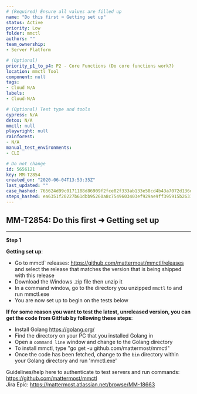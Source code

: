 ```yaml
---
# (Required) Ensure all values are filled up
name: "Do this first ➜ Getting set up"
status: Active
priority: Low
folder: mmctl
authors: ""
team_ownership: 
- Server Platform

# (Optional)
priority_p1_to_p4: P2 - Core Functions (Do core functions work?)
location: mmctl Tool
component: null
tags: 
- Cloud N/A
labels: 
- Cloud-N/A

# (Optional) Test type and tools
cypress: N/A
detox: N/A
mmctl: null
playwright: null
rainforest: 
- N/A
manual_test_environments: 
- CLI

# Do not change
id: 5656121
key: MM-T2854
created_on: "2020-06-04T13:53:35Z"
last_updated: ""
case_hashed: 765624d99c0171188d86909f2fce82f333ab133e58cd4b43a7072d136d1f347cf0d21a2948e0522936efd70b7c27e894
steps_hashed: ea6351f20227b61dbb95260a8c7549603403ef929ae9ff395915b26310585080fcb83367c8cbfe6cf4c9efcfa99db959
---
```


<!-- (Auto-generated) Based on frontmatter's "key" and "name" -->

## MM-T2854: Do this first ➜ Getting set up

---

**Step 1**

**Getting set up**:

- Go to mmctl\` releases: <https://github.com/mattermost/mmctl/releases> and select the release that matches the version that is being shipped with this release
- Download the Windows .zip file then unzip it
- In a command window, go to the directory you unzipped `mmctl` to and run mmctl.exe
- You are now set up to begin on the tests below

**If for some reason you want to test the latest, unreleased version, you can get the code from GitHub by following these steps**:

- Install Golang <https://golang.org/>
- Find the directory on your PC that you installed Golang in
- Open a `command line` window and change to the Golang directory
- To install mmctl, type "go get -u github.com/mattermost/mmctl"
- Once the code has been fetched, change to the `bin` directory within your Golang directory and run 'mmctl.exe'

Guidelines/help here to authenticate to test servers and run commands: <https://github.com/mattermost/mmctl>\
Jira Epic: <https://mattermost.atlassian.net/browse/MM-18663>
